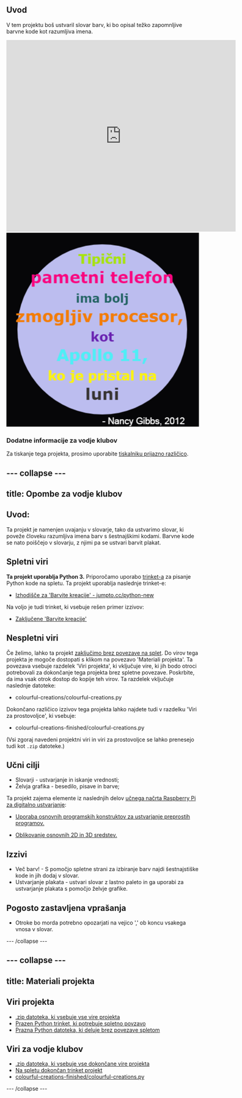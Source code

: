 ## Uvod

V tem projektu boš ustvaril slovar barv, ki bo opisal težko zapomnljive barvne kode kot razumljiva imena.

<div class="trinket">
  <iframe src="https://trinket.io/embed/python/8c5af19683?outputOnly=true&start=result" width="600" height="500" frameborder="0" marginwidth="0" marginheight="0" allowfullscreen>
  </iframe>
  <img src="images/colourful-finished.png">
</div>

### Dodatne informacije za vodje klubov

Za tiskanje tega projekta, prosimo uporabite [tiskalniku prijazno različico](https://projects.raspberrypi.org/sl-SI/projects/colourful-creations/print).

--- collapse ---
---
title: Opombe za vodje klubov
---
## Uvod:

Ta projekt je namenjen uvajanju v slovarje, tako da ustvarimo slovar, ki poveže človeku razumljiva imena barv s šestnajškimi kodami. Barvne kode se nato poiščejo v slovarju, z njimi pa se ustvari barvit plakat.

## Spletni viri

**Ta projekt uporablja Python 3.** Priporočamo uporabo [trinket-a](https://trinket.io/) za pisanje Python kode na spletu. Ta projekt uporablja naslednje trinket-e:

* [Izhodišče za 'Barvite kreacije' - jumpto.cc/python-new](http://jumpto.cc/python-new)

Na voljo je tudi trinket, ki vsebuje rešen primer izzivov:

* [Zaključene 'Barvite kreacije'](https://trinket.io/python/8c5af19683)

## Nespletni viri

Če želimo, lahko ta projekt [zaključimo brez povezave na splet](https://www.codeclubprojects.org/en-GB/resources/python-working-offline/). Do virov tega projekta je mogoče dostopati s klikom na povezavo 'Materiali projekta'. Ta povezava vsebuje razdelek 'Viri projekta', ki vključuje vire, ki jih bodo otroci potrebovali za dokončanje tega projekta brez spletne povezave. Poskrbite, da ima vsak otrok dostop do kopije teh virov. Ta razdelek vključuje naslednje datoteke:

* colourful-creations/colourful-creations.py

Dokončano različico izzivov tega projekta lahko najdete tudi v razdelku 'Viri za prostovoljce', ki vsebuje:

* colourful-creations-finished/colourful-creations.py

(Vsi zgoraj navedeni projektni viri in viri za prostovoljce se lahko prenesejo tudi kot `.zip` datoteke.)

## Učni cilji

* Slovarji - ustvarjanje in iskanje vrednosti;
* Želvja grafika - besedilo, pisave in barve;

Ta projekt zajema elemente iz naslednjih delov [učnega načrta Raspberry Pi za digitalno ustvarjanje](http://rpf.io/curriculum):

* [Uporaba osnovnih programskih konstruktov za ustvarjanje preprostih programov.](https://www.raspberrypi.org/curriculum/programming/creator)

* [Oblikovanje osnovnih 2D in 3D sredstev.](https://www.raspberrypi.org/curriculum/design/creator)

## Izzivi

* Več barv! - S pomočjo spletne strani za izbiranje barv najdi šestnajstiške kode in jih dodaj v slovar. 
* Ustvarjanje plakata - ustvari slovar z lastno paleto in ga uporabi za ustvarjanje plakata s pomočjo želvje grafike. 

## Pogosto zastavljena vprašanja

* Otroke bo morda potrebno opozarjati na vejico ',' ob koncu vsakega vnosa v slovar. 

--- /collapse ---

--- collapse ---
---
title: Materiali projekta
---
## Viri projekta

* [.zip datoteka, ki vsebuje vse vire projekta](resources/colourful-creations-project-resources.zip)
* [Prazen Python trinket, ki potrebuje spletno povzavo](http://jumpto.cc/python-new)
* [Prazna Python datoteka, ki deluje brez povezave spletom](resources/new-new.py)

## Viri za vodje klubov

* [.zip datoteka, ki vsebuje vse dokončane vire projekta](resources/colourful-creations-volunteer-resources.zip)
* [Na spletu dokončan trinket projekt](https://trinket.io/python/8c5af19683)
* [colourful-creations-finished/colourful-creations.py](resources/colourful-creations-finished-colourful-creations.py)

--- /collapse ---